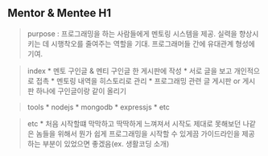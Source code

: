 Mentor & Mentee H1
----------------------

> purpose : 프로그래밍을 하는 사람들에게 멘토링 시스템을 제공. 실력을 향상시키는 데 시행착오를 줄여주는 역할을 기대. 프로그래머들 간에 유대관계 형성에 기여. 

> index
    * 멘토 구인글 & 멘티 구인글 한 게시판에 작성
        * 서로 글을 보고 개인적으로 접촉
        * 멘토링 내역을 히스토리로 관리
    * 프로그래밍 관련 글 게시판 or 게시판 하나에 구인글이랑 같이 올리기

> tools
    * nodejs
    * mongodb
    * expressjs
    * etc

> etc
    * 처음 시작할떄 막막하고 딱딱하게 느껴져서 시작도 제대로 못해보던 나같은 놈들을 위해서 뭔가 쉽게 프로그래밍을 시작할 수 있게끔 가이드라인을 제공하는 부분이 있었으면 좋겠음(ex. 생활코딩 소개)    

